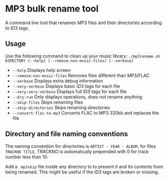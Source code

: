 # MP3 bulk rename tool

A command line tool that renames MP3 files and their directories according to ID3 tags.

## Usage
Use the following command to clean up your music library:
`./mp3rename.sh DIRECTORY [--help] [--remove-non-music-files] [--verbose]`

 * `--help`                        Displays help screen
 * `--remove-non-music-files`      Removes files different than MP3/FLAC
 * `--verbose`                     Displays extra debug information
 * `--very-verbose`                Displays basic ID3 tags for each file
 * `--very-very-verbose`           Displays full ID3 tags for each file
 * `--dry-run`                     Only displays operations, does not rename anything
 * `--skip-files`                  Skips renaming files
 * `--skip-directories`            Skips renaming directories
 * `--convert-flac-to-mp3`         Converts FLAC to MP3 320kb and replaces the file

## Directory and file naming conventions

The naming convention for directories is `ARTIST - YEAR - ALBUM`,
for files `TRACKNO TITLE`. TRACKNO is automatically prepended with 0 for track
number less than 10.

Add a `.mp3skip` file inside any directory to to prevent it and its contents from
being renamed. This might be useful if the ID3 tags are broken or missing.
